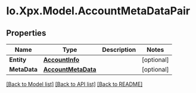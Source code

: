 # Io.Xpx.Model.AccountMetaDataPair
## Properties

Name | Type | Description | Notes
------------ | ------------- | ------------- | -------------
**Entity** | [**AccountInfo**](AccountInfo.md) |  | [optional] 
**MetaData** | [**AccountMetaData**](AccountMetaData.md) |  | [optional] 

[[Back to Model list]](../README.md#documentation-for-models) [[Back to API list]](../README.md#documentation-for-api-endpoints) [[Back to README]](../README.md)

